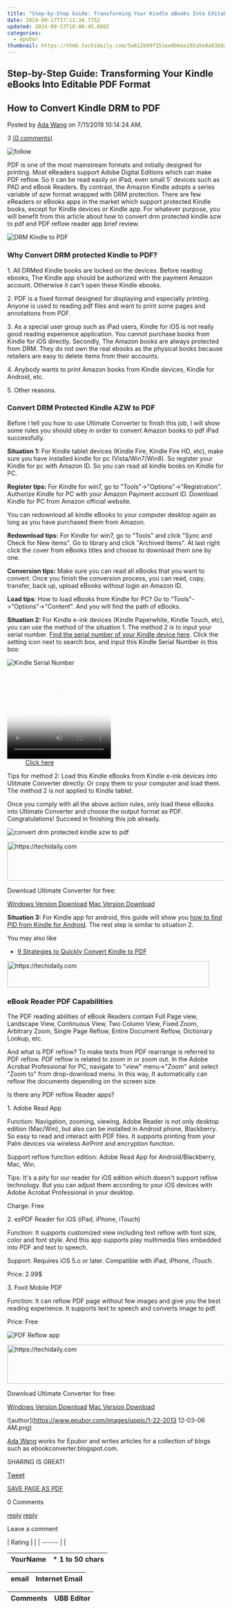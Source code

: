 ```yaml
---
title: "Step-by-Step Guide: Transforming Your Kindle eBooks Into Editable PDF Format"
date: 2024-09-17T17:11:34.775Z
updated: 2024-09-23T18:00:45.660Z
categories:
  - epubor
thumbnail: https://thmb.techidaily.com/5a612b69f151ee0b6ea165a5e0a8368a6294f13aca50623658d8bbb7241b81d0.jpg
---
```


## Step-by-Step Guide: Transforming Your Kindle eBooks Into Editable PDF Format

## How to Convert Kindle DRM to PDF

Posted by [Ada Wang](https://plus.google.com/+AdaWang/posts) on 7/11/2019 10:14:24 AM.

3 [(0 comments)](http://www.epubor.com/#comment-area) 

![follow](http://www.epubor.com/images/follow.png)

PDF is one of the most mainstream formats and initially designed for printing. Most eReaders support Adobe Digital Editions which can make PDF reflow. So it can be read easily on iPad, even small 5' devices such as PAD and eBook Readers. By contrast, the Amazon Kindle adopts a series variable of azw format wrapped with DRM protection. There are few eReaders or eBooks apps in the market which support protected Kindle books, except for Kindle devices or Kindle app. For whatever purpose, you will benefit from this article about how to convert drm protected kindle azw to pdf and PDF reflow reader app brief review.

![DRM Kindle to PDF](http://www.epubor.com/images/uppic/Kindle-to-PDF.jpg)

### Why Convert DRM protected Kindle to PDF?

1\. All DRMed Kindle books are locked on the devices. Before reading ebooks, The Kindle app should be authorized with the payment Amazon account. Otherwise it can't open these Kindle ebooks.

2\. PDF is a fixed format designed for displaying and especially printing. Anyone is used to reading pdf files and want to print some pages and annotations from PDF.

3\. As a special user group such as iPad users, Kindle for iOS is not really good reading experience application. You cannot purchase books from Kindle for iOS directly. Secondly, The Amazon books are always protected from DRM. They do not own the real ebooks as the physical books because retailers are easy to delete items from their accounts.

4\. Anybody wants to print Amazon books from Kindle devices, Kindle for Android, etc.

5\. Other reasons.

### Convert DRM Protected Kindle AZW to PDF

Before I tell you how to use Ultimate Converter to finish this job, I will show some rules you should obey in order to convert Amazon books to pdf iPad successfully.

**Situation 1:** For Kindle tablet devices (Kindle Fire, Kindle Fire HD, etc), make sure you have installed kindle for pc (Vista/Win7/Win8). So register your Kindle for pc with Amazon ID. So you can read all kindle books on Kindle for PC.

**Register tips:** For Kindle for win7, go to "Tools"->"Options"->"Registration". Authorize Kindle for PC with your Amazon Payment account ID. Download Kindle for PC from Amazon official website.

You can redownload all kindle eBooks to your computer desktop again as long as you have purchased them from Amazon.

**Redownload tips:** For Kindle for win7, go to "Tools" and click "Sync and Check for New items". Go to library and click "Archived Items". At last right click the cover from eBooks titles and choose to download them one by one.

**Conversion tips:** Make sure you can read all eBooks that you want to convert. Once you finish the conversion process, you can read, copy, transfer, back up, upload eBooks without login an Amazon ID.

**Load tips**: How to load eBooks from Kindle for PC? Go to "Tools"->"Options"->"Content". And you will find the path of eBooks.

**Situation 2:** For Kindle e-ink devices (Kindle Paperwhite, Kindle Touch, etc), you can use the method of the situation 1\. The method 2 is to input your serial number. [Find the serial number of your Kindle device here](https://tools.techidaily.com/epubor/products/). Click the setting icon next to search box, and input this Kindle Serial Number in this box:

![Kindle Serial Number](http://www.epubor.com/images/uppic/Kindle-Serial-Number.jpg)

<!-- affiliate ads begin -->
<span id="1912746">
					<video width="240" height="200" style="cursor:pointer"
           poster="//a.impactradius-go.com/display-clicktoplayimage/1912746.png"
           onclick="if(!this.playClicked){this.play();this.setAttribute('controls',true);this.playClicked=true;}">
	   <source src="//a.impactradius-go.com/display-ad/20231-1912746">
	   <img src="//a.impactradius-go.com/display-clicktoplayimage/1912746.png" style="border: none; height: 100%; width: 100%; object-fit: contain">
	</video>
	<div style="width:150px;text-align:center"><a href="javascript:window.open(decodeURIComponent('https%3A%2F%2Fmindmanager.sjv.io%2Fc%2F5597632%2F1912746%2F20231'), '_blank');void(0);">Click here</a></div>
</span>
<img height="0" width="0" src="https://imp.pxf.io/i/5597632/1912746/20231" style="position:absolute;visibility:hidden;" border="0" />
<!-- affiliate ads end -->

Tips for method 2: Load this Kindle eBooks from Kindle e-ink devices into Ulitmate Converter directly. Or copy them to your computer and load them. The method 2 is not applied to Kindle tablet.

Once you comply with all the above action rules, only load these eBooks into Ultimate Converter and choose the output format as PDF. Congratulations! Succeed in finishing this job already.

![convert drm protected kindle azw to pdf](http://www.epubor.com/images/uppic/convert-drm-protected-kindle-azw-to-pdf.jpg)  

<!-- affiliate ads begin -->
<a href="https://aligracehair.sjv.io/c/5597632/2047411/19272" target="_top" id="2047411">
  <img src="//a.impactradius-go.com/display-ad/19272-2047411" border="0" alt="https://techidaily.com" width="728" height="90"/>
</a>
<img height="0" width="0" src="https://aligracehair.sjv.io/i/5597632/2047411/19272" style="position:absolute;visibility:hidden;" border="0" />
<!-- affiliate ads end -->

Download Ultimate Converter for free:

[Windows Version Download](https://tools.techidaily.com/epubor/ultimate/) [Mac Version Download](https://tools.techidaily.com/epubor/ultimate/) 

**Situation 3:** For Kindle app for android, this guide will show you [how to find PID from Kindle for Android](https://tools.techidaily.com/epubor/products/). The rest step is similar to situation 2.

You may also like

* [9 Strategies to Quickly Convert Kindle to PDF](https://tools.techidaily.com/epubor/products/)

<!-- affiliate ads begin -->
<a href="https://bluettius.sjv.io/c/5597632/2139110/17108" target="_top" id="2139110">
  <img src="//a.impactradius-go.com/display-ad/17108-2139110" border="0" alt="https://techidaily.com" width="468" height="60"/>
</a>
<img height="0" width="0" src="https://bluettius.sjv.io/i/5597632/2139110/17108" style="position:absolute;visibility:hidden;" border="0" />
<!-- affiliate ads end -->

### eBook Reader PDF Capabilities

The PDF reading abilities of eBook Readers contain Full Page view, Landscape View, Continuous View, Two Column View, Fixed Zoom, Arbitrary Zoom, Single Page Reflow, Entire Document Reflow, Dictionary Lookup, etc.

And what is PDF reflow? To make texts from PDF rearrange is referred to PDF reflow. PDF reflow is related to zoom in or zoom out. In the Adobe Acrobat Professional for PC, navigate to "view" menu->"Zoom" and select "Zoom to" from drop-download menu. In this way, It automatically can reflow the documents depending on the screen size.

Is there any PDF reflow Reader apps?

1\. Adobe Read App

Function: Navigation, zooming, viewing. Adobe Reader is not only desktop edition (Mac/Win), but also can be installed in Android phone, Blackberry. So easy to read and interact with PDF files. It supports printing from your Palm devices via wireless AirPrint and encryption function.

Support reflow function edition: Adobe Read App for Android/Blackberry, Mac, Win.

Tips: It's a pity for our reader for iOS edition which doesn't support reflow technology. But you can adjust them according to your iOS devices with Adobe Acrobat Professional in your desktop.

Charge: Free

2\. ezPDF Reader for iOS (iPad, iPhone, iTouch)

Function: It supports customized view including text reflow with font size, color and font style. And this app supports play multimedia files embedded into PDF and text to speech.

Support: Requires iOS 5.o or later. Compatible with iPad, iPhone, iTouch.

Price: 2.99$

3\. Foxit Mobile PDF

Function: It can reflow PDF page without few images and give you the best reading experience. It supports text to speech and converts image to pdf.

Price: Free

![PDF Reflow app](http://www.epubor.com/images/uppic/PDF-Reflow-app.jpg)

<!-- affiliate ads begin -->
<a href="https://jalbum-affiliate-program.sjv.io/c/5597632/1584040/17916" target="_top" id="1584040">
  <img src="//a.impactradius-go.com/display-ad/17916-1584040" border="0" alt="https://techidaily.com" width="728" height="90"/>
</a>
<img height="0" width="0" src="https://jalbum-affiliate-program.sjv.io/i/5597632/1584040/17916" style="position:absolute;visibility:hidden;" border="0" />
<!-- affiliate ads end -->

Download Ultimate Converter for free:

[Windows Version Download](https://tools.techidaily.com/epubor/ultimate/) [Mac Version Download](https://tools.techidaily.com/epubor/ultimate/) 

![author](https://www.epubor.com/images/uppic/1-22-2013 12-03-06 AM.png)

[Ada Wang](https://plus.google.com/+AdaWang/posts) works for Epubor and writes articles for a collection of blogs such as ebookconverter.blogspot.com.

SHARING IS GREAT!

[Tweet](https://twitter.com/share) 

[SAVE PAGE AS PDF](https://tools.techidaily.com/epubor/products/) 

0 Comments

[reply](https://tools.techidaily.com/epubor/products/) [reply](https://tools.techidaily.com/epubor/products/) 

Leave a comment

| Rating |  |
| ------ |  |

| YourName | \*  1 to 50 chars |
| -------- | ----------------- |

| email | Internet Email |
| ----- | -------------- |

| Comments | UBB Editor |
| -------- | ---------- |

<ins class="adsbygoogle"
     style="display:block"
     data-ad-format="autorelaxed"
     data-ad-client="ca-pub-7571918770474297"
     data-ad-slot="1223367746"></ins>

<ins class="adsbygoogle"
     style="display:block"
     data-ad-client="ca-pub-7571918770474297"
     data-ad-slot="8358498916"
     data-ad-format="auto"
     data-full-width-responsive="true"></ins>




